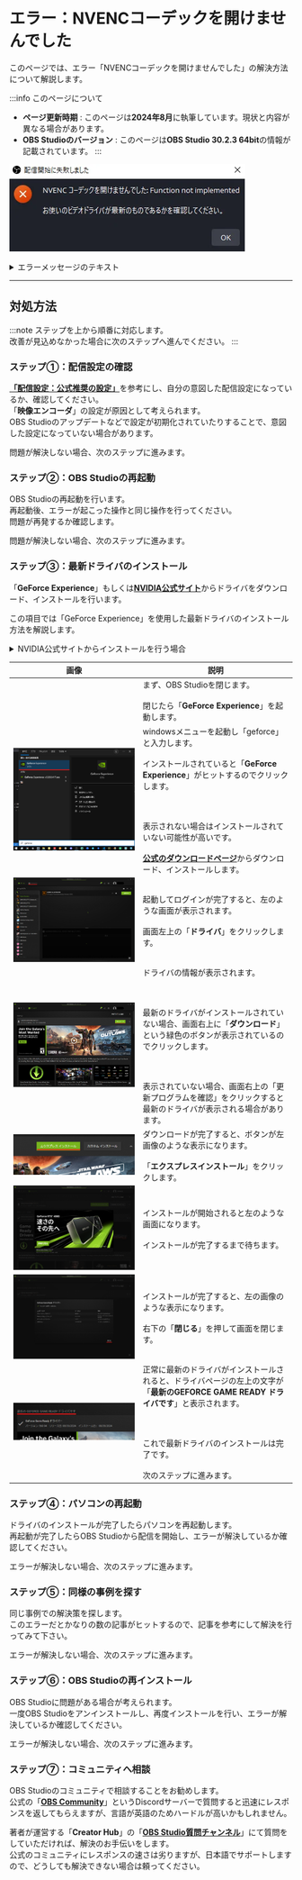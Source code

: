 # エラー：NVENCコーデックを開けませんでした

このページでは、エラー「NVENCコーデックを開けませんでした」の解決方法について解説します。

:::info このページについて

- **ページ更新時期** : このページは**2024年8月**に執筆しています。現状と内容が異なる場合があります。
- **OBS Studioのバージョン** : このページは**OBS Studio 30.2.3 64bit**の情報が記載されています。
:::

![cant_open_nvenc_codec](cant_open_nvenc_codec.png)

<details>
  	<summary>エラーメッセージのテキスト</summary>

	>配信開始に失敗しました
	>
	>NVENCコーデックを開けませんでした: Function not implemented  
	>お使いのビデオドライバが最新のものであるかを確認してください。

</details>

***

## 対処方法

:::note 
ステップを上から順番に対応します。  
改善が見込めなかった場合に次のステップへ進んでください。
:::

### ステップ①：配信設定の確認

[**「配信設定：公式推奨の設定」**](/docs/obs_studio/recommended_setting/streaming.md)を参考にし、自分の意図した配信設定になっているか、確認してください。  
「**映像エンコーダ**」の設定が原因として考えられます。  
OBS Studioのアップデートなどで設定が初期化されていたりすることで、意図した設定になっていない場合があります。

問題が解決しない場合、次のステップに進みます。

### ステップ②：OBS Studioの再起動

OBS Studioの再起動を行います。  
再起動後、エラーが起こった操作と同じ操作を行ってください。  
問題が再発するか確認します。

問題が解決しない場合、次のステップに進みます。

### ステップ③：最新ドライバのインストール

「**GeForce Experience**」もしくは[**NVIDIA公式サイト**](https://www.nvidia.com/ja-jp/drivers/)からドライバをダウンロード、インストールを行います。

この項目では「GeForce Experience」を使用した最新ドライバのインストール方法を解説します。

<details>
  	<summary>NVIDIA公式サイトからインストールを行う場合</summary>

	以下のような入力欄に、自分の使用しているグラフィックボードの型番を入力して検索する必要があります。  
	ドライバは都度新しいバージョンがリリースされるため、毎回入力する手間がないように「GeForce Experience」を導入することをお勧めします。
	![nvidia_driver_install_manual](nvidia_driver_install_manual.png)  


	「GeForce Experience」は[**公式のダウンロードページ**](https://www.nvidia.com/ja-jp/geforce/geforce-experience/download/)からダウンロード、インストールを行えます。

</details>

|画像|説明|
|:---:|---|
||まず、OBS Studioを閉じます。<br></br>閉じたら「**GeForce Experience**」を起動します。|
|![geforce_experience_window_search](geforce_experience_window_search.png)|windowsメニューを起動し「geforce」と入力します。<br></br>インストールされていると「**GeForce Experience**」がヒットするのでクリックします。<br></br><br></br>表示されない場合はインストールされていない可能性が高いです。<br></br>[**公式のダウンロードページ**](https://www.nvidia.com/ja-jp/geforce/geforce-experience/download/)からダウンロード、インストールします。|
|![gforce_experience_home](gforce_experience_home.png)|起動してログインが完了すると、左のような画面が表示されます。<br></br>画面左上の「**ドライバ**」をクリックします。|
|![gforce_experience_driver](gforce_experience_driver.png)|ドライバの情報が表示されます。<br></br><br></br>最新のドライバがインストールされていない場合、画面右上に「**ダウンロード**」という緑色のボタンが表示されているのでクリックします。<br></br><br></br>表示されていない場合、画面右上の「更新プログラムを確認」をクリックすると最新のドライバが表示される場合があります。|
|![geforce_experience_express_install](geforce_experience_express_install.png)|ダウンロードが完了すると、ボタンが左画像のような表示になります。<br></br>「**エクスプレスインストール**」をクリックします。|
|![geforce_experience_now_install](geforce_experience_now_install.png)|インストールが開始されると左のような画面になります。<br></br>インストールが完了するまで待ちます。|
|![geforce_experience_finish_install](geforce_experience_finish_install.png)|インストールが完了すると、左の画像のような表示になります。<br></br>右下の「**閉じる**」を押して画面を閉じます。|
|![geforce_experience_up_to_date](geforce_experience_up_to_date.png)|正常に最新のドライバがインストールされると、ドライバページの左上の文字が「**最新のGEFORCE	 GAME READY ドライバです**」と表示されます。<br></br><br></br>これで最新ドライバのインストールは完了です。<br></br>次のステップに進みます。|

### ステップ④：パソコンの再起動

ドライバのインストールが完了したらパソコンを再起動します。  
再起動が完了したらOBS Studioから配信を開始し、エラーが解決しているか確認してください。

エラーが解決しない場合、次のステップに進みます。

### ステップ⑤：同様の事例を探す

同じ事例での解決策を探します。  
このエラーだとかなりの数の記事がヒットするので、記事を参考にして解決を行ってみて下さい。

エラーが解決しない場合、次のステップに進みます。

### ステップ⑥：OBS Studioの再インストール

OBS Studioに問題がある場合が考えられます。  
一度OBS Studioをアンインストールし、再度インストールを行い、エラーが解決しているか確認してください。

エラーが解決しない場合、次のステップに進みます。

### ステップ⑦：コミュニティへ相談

OBS Studioのコミュニティで相談することをお勧めします。  
公式の「[**OBS Community**](https://discord.com/invite/obsproject)」というDiscordサーバーで質問すると迅速にレスポンスを返してもらえますが、言語が英語のためハードルが高いかもしれません。

著者が運営する「**Creator Hub**」の「[**OBS Studio質問チャンネル**](https://discord.com/channels/1263178523217236162/1263179354041749587)」にて質問をしていただければ、解決のお手伝いをします。  
公式のコミュニティにレスポンスの速さは劣りますが、日本語でサポートしますので、どうしても解決できない場合は頼ってください。  